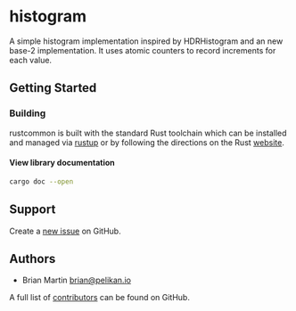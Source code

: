 # histogram

A simple histogram implementation inspired by HDRHistogram and an new base-2
implementation. It uses atomic counters to record increments for each value.

## Getting Started

### Building

rustcommon is built with the standard Rust toolchain which can be installed and
managed via [rustup](https://rustup.rs) or by following the directions on the
Rust [website](https://www.rust-lang.org/).

#### View library documentation
```bash
cargo doc --open
```

## Support

Create a [new issue](https://github.com/pelikan-io/rustcommon/issues/new) on GitHub.

## Authors

* Brian Martin <brian@pelikan.io>

A full list of [contributors] can be found on GitHub.

[contributors]: https://github.com/pelikan-io/rustcommon/graphs/contributors?type=a
